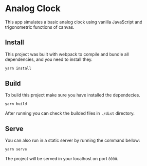 # Analog Clock

This app simulates a basic analog clock using vanilla JavaScript and trigonometric functions of canvas.

## Install

This project was built with webpack to compile and bundle all dependencies, and you need to install they.

```bash
yarn install
```

## Build

To build this project make sure you have installed the dependecies.

```bash
yarn build
```

After running you can check the builded files in `./dist` directory.

## Serve

You can also run in a static server by running the command bellow:

```bash
yarn serve

```

The project will be served in your localhost on port `8000`.
